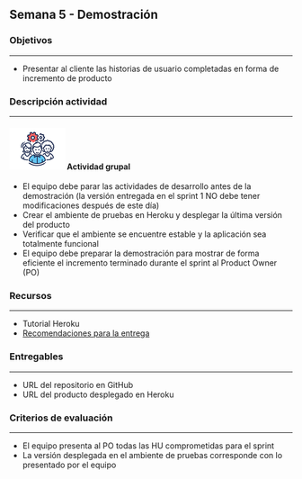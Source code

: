 
## Semana 5 - Demostración

### Objetivos

---
* Presentar al cliente las historias de usuario completadas en forma de incremento de producto


### Descripción actividad

---

#### ![](./../../assets/images/grupo.png) Actividad grupal

* El equipo debe parar las actividades de desarrollo antes de la demostración (la versión entregada en el sprint 1 NO debe tener modificaciones después de este día)
* Crear el ambiente de pruebas en Heroku y desplegar la última versión del producto
* Verificar que el ambiente se encuentre estable y la aplicación sea totalmente funcional
* El equipo debe preparar la demostración para mostrar de forma eficiente el incremento terminado durante el sprint al Product Owner (PO)


### Recursos

---

* Tutorial Heroku
* [Recomendaciones para la entrega](https://avargas20.github.io/MISW-Procesos/semanas/semana5/s5_recomendaciones)


### Entregables

---
* URL del repositorio en GitHub
* URL del producto desplegado en Heroku

### Criterios de evaluación

---
* El equipo presenta al PO todas las HU comprometidas para el sprint
* La versión desplegada en el ambiente de pruebas corresponde con lo presentado por el equipo



